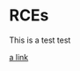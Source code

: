 # RCEs

This is a test test

[a link](https://rawgit.com/changh21/RCEs/XSTREAM__i0.9_g1_m5_L20_out_1.html)
